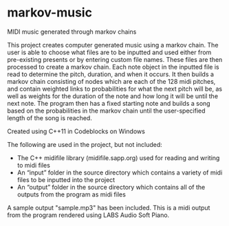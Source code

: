 # markov-music
MIDI music generated through markov chains

This project creates computer generated music using a markov chain. The user is able to choose what files are to be inputted and used either from pre-existing presents or by entering custom file names. These files are then processed to create a markov chain. Each note object in the inputted file is read to determine the pitch, duration, and when it occurs. It then builds a markov chain consisting of nodes which are each of the 128 midi pitches, and contain weighted links to probabilities for what the next pitch will be, as well as weights for the duration of the note and how long it will be until the next note. The program then has a fixed starting note and builds a song based on the probabilities in the markov chain until the user-specified length of the song is reached.

Created using C++11 in Codeblocks on Windows

The following are used in the project, but not included:
<ul>
<li>The C++ midifile library (midifile.sapp.org) used for reading and writing to midi files</li>
<li>An “input” folder in the source directory which contains a variety of midi files to be inputted into the project</li>
<li>An “output” folder in the source directory which contains all of the outputs from the program as midi files</li>
</ul>

A sample output "sample.mp3" has been included. This is a midi output from the program rendered using LABS Audio Soft Piano.
